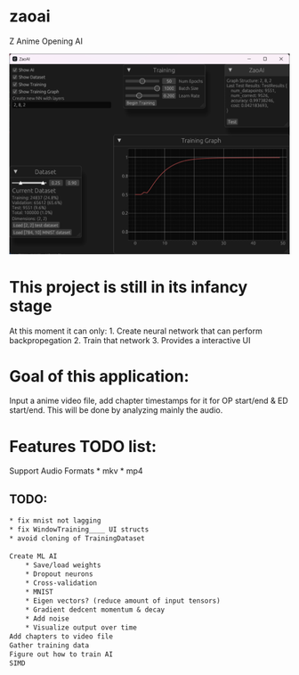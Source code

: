 # zaoai
Z Anime Opening AI

![alt text](img/showcase.png)

# This project is still in its infancy stage
At this moment it can only:
    1. Create neural network that can perform backpropegation
    2. Train that network
    3. Provides a interactive UI

# Goal of this application:
Input a anime video file, add chapter timestamps for it for OP start/end & ED start/end.
This will be done by analyzing mainly the audio.

# Features TODO list:
Support Audio Formats
    * mkv
    * mp4

## TODO:
    * fix mnist not lagging
    * fix WindowTraining____ UI structs
    * avoid cloning of TrainingDataset

    Create ML AI
        * Save/load weights
        * Dropout neurons
        * Cross-validation
        * MNIST
        * Eigen vectors? (reduce amount of input tensors)
        * Gradient dedcent momentum & decay
        * Add noise
        * Visualize output over time
    Add chapters to video file
    Gather training data
    Figure out how to train AI
    SIMD